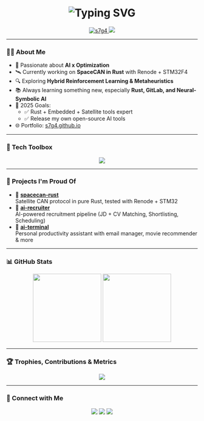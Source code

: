 <h1 align="center">
  <img src="https://readme-typing-svg.demolab.com?font=Fira+Code&weight=500&size=28&pause=1000&color=F76868&center=true&vCenter=true&width=705&lines=Hey+I'm+Shaurya+Gaur+(s7g4);AI+%7C+Rust+%7C+FastAPI+Developer;SpaceCAN+%7C+Optimizations+%7C+Embedded+System" alt="Typing SVG" />
</h1>

<p align="center">
  <a href="https://github.com/s7g4">
    <img src="https://komarev.com/ghpvc/?username=s7g4&label=Profile%20views&color=0e75b6&style=flat" alt="s7g4" />
  </a>
  <a href="mailto:sauravgpt48@gmail.com"><img src="https://img.shields.io/badge/email-contact%20me-red?style=flat&logo=gmail"></a>
</p>

---

### 👨‍💻 About Me

- 🧠 Passionate about **AI x Optimization**
- 🛰 Currently working on **SpaceCAN in Rust** with Renode + STM32F4
- 🔍 Exploring **Hybrid Reinforcement Learning & Metaheuristics**
- 📚 Always learning something new, especially **Rust, GitLab, and Neural-Symbolic AI**
- 🎯 2025 Goals:
  - ✅ Rust + Embedded + Satellite tools expert
  - ✅ Release my own open-source AI tools
- 🌐 Portfolio: [s7g4.github.io](https://s7g4.github.io/Portfolio/)


---

### 🧰 Tech Toolbox

<p align="center">
  <img src="https://skillicons.dev/icons?i=python,rust,fastapi,mongodb,react,nextjs,tailwind,git,docker,vscode,linux" />
</p>

---

### 🚀 Projects I'm Proud Of

- 🔹 [**spacecan-rust**](https://github.com/s7g4/rust-spacecan)  
  Satellite CAN protocol in pure Rust, tested with Renode + STM32
- 🔹 [**ai-recruiter**](https://github.com/s7g4/Accenture-Hackathon)  
  AI-powered recruitment pipeline (JD + CV Matching, Shortlisting, Scheduling)
- 🔹 [**ai-terminal**](https://github.com/s7g4/ai-terminal)  
  Personal productivity assistant with email manager, movie recommender & more

---

### 📊 GitHub Stats

<p align="center">
  <img src="https://github-readme-stats.vercel.app/api?username=s7g4&show_icons=true&theme=radical&hide=stars&count_private=true" height="180" />
  <img src="https://github-readme-stats.vercel.app/api/top-langs/?username=s7g4&layout=compact&theme=radical" height="180" />
</p>

---

### 🏆 Trophies, Contributions & Metrics

<p align="center">
  <img src="https://github-profile-trophy.vercel.app/?username=s7g4&theme=radical&margin-w=10&no-bg=true" />
</p>

---


### 🤝 Connect with Me

<p align="center">
  <a href="mailto:shauryagaur07@gmail.com"><img src="https://img.shields.io/badge/Gmail-Email-red?style=for-the-badge&logo=gmail&logoColor=white"></a>
  <a href="https://www.linkedin.com/in/shaurya-gaur-353a7828a/"><img src="https://img.shields.io/badge/LinkedIn-Connect-blue?style=for-the-badge&logo=linkedin&logoColor=white"></a>
  <a href="https://github.com/s7g4"><img src="https://img.shields.io/badge/GitHub-Follow-black?style=for-the-badge&logo=github&logoColor=white"></a>
</p>
